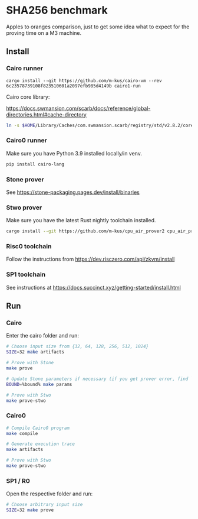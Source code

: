 # SHA256 benchmark

Apples to oranges comparison, just to get some idea what to expect for the proving time on a M3 machine.

## Install

### Cairo runner

```
cargo install --git https://github.com/m-kus/cairo-vm --rev 6c23578739108f823510601a2097efb985d4149b cairo1-run
```

Cairo core library:

https://docs.swmansion.com/scarb/docs/reference/global-directories.html#cache-directory

```sh
ln -s $HOME/Library/Caches/com.swmansion.scarb/registry/std/v2.8.2/core cairo/corelib 
```

### Cairo0 runner

Make sure you have Python 3.9 installed locally/in venv.

```sh
pip install cairo-lang
```

### Stone prover

See https://stone-packaging.pages.dev/install/binaries

### Stwo prover

Make sure you have the latest Rust nightly toolchain installed.

```sh
cargo install --git https://github.com/m-kus/cpu_air_prover2 cpu_air_prover2
```

### Risc0 toolchain

Follow the instructions from https://dev.risczero.com/api/zkvm/install

### SP1 toolchain

See instructions at https://docs.succinct.xyz/getting-started/install.html

## Run

### Cairo

Enter the cairo folder and run:

```sh
# Choose input size from {32, 64, 128, 256, 512, 1024}
SIZE=32 make artifacts

# Prove with Stone
make prove

# Update Stone parameters if necessary (if you get prover error, find `STARK: %bound%`)
BOUND=%bound% make params

# Prove with Stwo
make prove-stwo
```

### Cairo0

```sh
# Compile Cairo0 program
make compile

# Generate execution trace
make artifacts

# Prove with Stwo
make prove-stwo
```

### SP1 / R0

Open the respective folder and run:

```sh
# Choose arbitrary input size
SIZE=32 make prove
```
